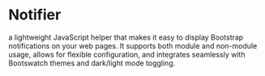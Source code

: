# Notifier
a lightweight JavaScript helper that makes it easy to display Bootstrap notifications on your web pages. It supports both module and non-module usage, allows for flexible configuration, and integrates seamlessly with Bootswatch themes and dark/light mode toggling.
